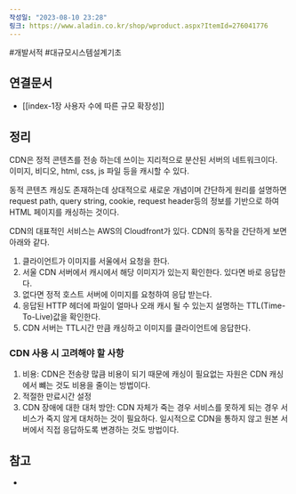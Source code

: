 ```yaml
---
작성일: "2023-08-10 23:28"
링크: https://www.aladin.co.kr/shop/wproduct.aspx?ItemId=276041776
---
```

#개발서적 #대규모시스템설계기초
## 연결문서
- [[index-1장 사용자 수에 따른 규모 확장성]]

## 정리
CDN은 정적 콘텐츠를 전송 하는데 쓰이는 지리적으로 분산된 서버의 네트워크이다.  
이미지, 비디오, html, css, js 파일 등을 캐시할 수 있다.

동적 콘텐츠 캐싱도 존재하는데 상대적으로 새로운 개념이며 간단하게 원리를 설명하면 request path, query string, cookie, request header등의 정보를 기반으로 하여 HTML 페이지를 캐싱하는 것이다.

CDN의 대표적인 서비스는 AWS의 Cloudfront가 있다. 
CDN의 동작을 간단하게 보면 아래와 같다.
1. 클라이언트가 이미지를 서울에서 요청을 한다. 
2. 서울 CDN 서버에서 캐시에서 해당 이미지가 있는지 확인한다. 있다면 바로 응답한다.
3. 없다면 정적 호스트 서버에 이미지를 요청하여 응답 받는다.
4. 응답된 HTTP 헤더에 파일이 얼마나 오래 캐시 될 수 있는지 설명하는 TTL(Time-To-Live)값을 확인한다.
5. CDN 서버는 TTL시간 만큼 캐싱하고 이미지를 클라이언트에 응답한다.

### CDN 사용 시 고려해야 할 사항
1. 비용: CDN은 전송량 많큼 비용이 되기 때문에 캐싱이 필요없는 자원은 CDN 캐싱에서 뺴는 것도 비용을 줄이는 방법이다.
2. 적절한 만료시간 설정
3. CDN 장애에 대한 대처 방안: 
   CDN 자체가 죽는 경우 서비스를 못하게 되는 경우 서비스가 죽지 않게 대처하는 것이 필요하다.
   일시적으로 CDN을 통하지 않고 원본 서버에서 직접 응답하도록 변경하는 것도 방법이다.

## 참고
- 
